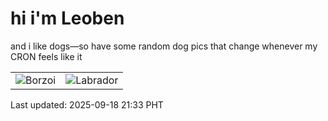 # hi i'm Leoben

and i like dogs—so have some random dog pics that change whenever my CRON feels like it

|  |  |
|--------|----------|
| ![Borzoi](https://random-dog-vercel.vercel.app/api/random-borzoi?v=1758202425) | ![Labrador](https://random-dog-vercel.vercel.app/api/random-labrador?v=1758202425) |

Last updated: 2025-09-18 21:33 PHT
